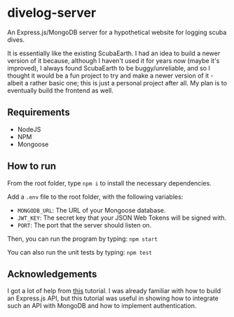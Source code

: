 # divelog-server
An Express.js/MongoDB server for a hypothetical website for logging scuba dives.

It is essentially like the existing ScubaEarth.
I had an idea to build a newer version of it because, although I haven't used it for years now (maybe it's improved), I always found ScubaEarth to be buggy/unreliable, and so I thought it would be a fun project to try and make a newer version of it - albeit a rather basic one; this is just a personal project after all.
My plan is to eventually build the frontend as well.

## Requirements

- NodeJS
- NPM
- Mongoose

## How to run

From the root folder, type `npm i` to install the necessary dependencies.

Add a `.env` file to the root folder, with the following variables:
- `MONGODB_URL`: The URL of your Mongoose database.
- `JWT_KEY`: The secret key that your JSON Web Tokens will be signed with.
- `PORT`: The port that the server should listen on.

Then, you can run the program by typing:
```npm start```

You can also run the unit tests by typing:
```npm test```

## Acknowledgements

I got a lot of help from [this](https://medium.com/swlh/jwt-authentication-authorization-in-nodejs-express-mongodb-rest-apis-2019-ad14ec818122) tutorial. I was already familiar with how to build an Express.js API, but this tutorial was useful in showing how to integrate such an API with MongoDB and how to implement authentication.

